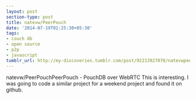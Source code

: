 ```yaml
---
layout: post
section-type: post
title: natevw/PeerPouch
date: '2014-07-19T01:25:30+05:30'
tags:
- couch db
- open source
- p2p
- javascript
tumblr_url: http://my-discoveries.tumblr.com/post/92213927070/natevwpeerpouch
---
```

natevw/PeerPouchPeerPouch - PouchDB over WebRTC
This is interesting. I was going to code a similar project for a weekend project and found it on github.
